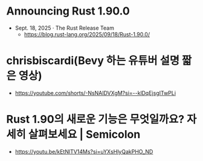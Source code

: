 # Announcing Rust 1.90.0
- Sept. 18, 2025 · The Rust Release Team 
  - https://blog.rust-lang.org/2025/09/18/Rust-1.90.0/

# chrisbiscardi(Bevy 하는 유튜버 설명 짧은 영상)
- https://youtube.com/shorts/-NsNAIDVXgM?si=--klDqEjsgITwPLi

# Rust 1.90의 새로운 기능은 무엇일까요? 자세히 살펴보세요 | Semicolon
- https://youtu.be/kEtNlTV14Ms?si=uYXsHlyQakPHO_ND
